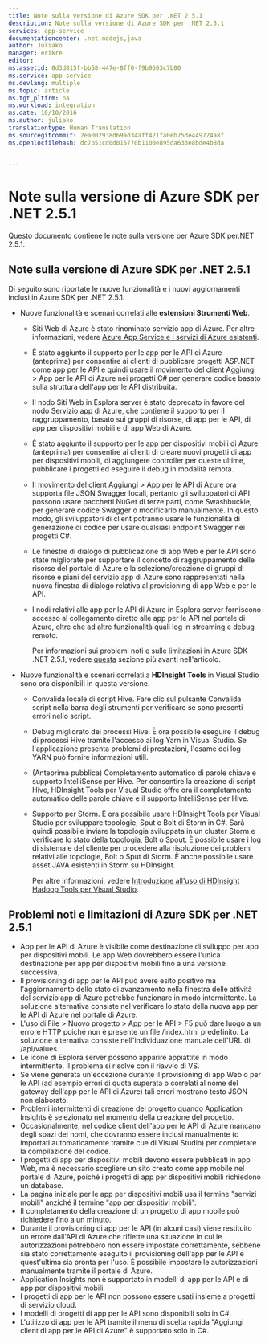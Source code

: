 ```yaml
---
title: Note sulla versione di Azure SDK per .NET 2.5.1
description: Note sulla versione di Azure SDK per .NET 2.5.1
services: app-service
documentationcenter: .net,nodejs,java
author: Juliako
manager: erikre
editor: 
ms.assetid: 8d3d815f-bb58-447e-8ff0-f9b9603c7b00
ms.service: app-service
ms.devlang: multiple
ms.topic: article
ms.tgt_pltfrm: na
ms.workload: integration
ms.date: 10/10/2016
ms.author: juliako
translationtype: Human Translation
ms.sourcegitcommit: 2ea002938d69ad34aff421fa0eb753e449724a8f
ms.openlocfilehash: dc7b51cd0d015770b1100e895da633e8bde4b8da


---
```

# <a name="azure-sdk-for-net-251-release-notes"></a>Note sulla versione di Azure SDK per .NET 2.5.1
Questo documento contiene le note sulla versione per Azure SDK per.NET 2.5.1. 

## <a name="azure-sdk-for-net-251-release-notes"></a>Note sulla versione di Azure SDK per .NET 2.5.1
Di seguito sono riportate le nuove funzionalità e i nuovi aggiornamenti inclusi in Azure SDK per .NET 2.5.1.

* Nuove funzionalità e scenari correlati alle **estensioni Strumenti Web**. 
  
  * Siti Web di Azure è stato rinominato servizio app di Azure. Per altre informazioni, vedere [Azure App Service e i servizi di Azure esistenti](../app-service-web/app-service-changes-existing-services.md).
  * È stato aggiunto il supporto per le app per le API di Azure (anteprima) per consentire ai clienti di pubblicare progetti ASP.NET come app per le API e quindi usare il movimento del client Aggiungi > App per le API di Azure nei progetti C# per generare codice basato sulla struttura dell'app per le API distribuita. 
  * Il nodo Siti Web in Esplora server è stato deprecato in favore del nodo Servizio app di Azure, che contiene il supporto per il raggruppamento, basato sui gruppi di risorse, di app per le API, di app per dispositivi mobili e di app Web di Azure.
  * È stato aggiunto il supporto per le app per dispositivi mobili di Azure (anteprima) per consentire ai clienti di creare nuovi progetti di app per dispositivi mobili, di aggiungere controller per queste ultime, pubblicare i progetti ed eseguire il debug in modalità remota.
  * Il movimento del client Aggiungi > App per le API di Azure ora supporta file JSON Swagger locali, pertanto gli sviluppatori di API possono usare pacchetti NuGet di terze parti, come Swashbuckle, per generare codice Swagger o modificarlo manualmente. In questo modo, gli sviluppatori di client potranno usare le funzionalità di generazione di codice per usare qualsiasi endpoint Swagger nei progetti C#. 
  * Le finestre di dialogo di pubblicazione di app Web e per le API sono state migliorate per supportare il concetto di raggruppamento delle risorse del portale di Azure e la selezione/creazione di gruppi di risorse e piani del servizio app di Azure sono rappresentati nella nuova finestra di dialogo relativa al provisioning di app Web e per le API. 
  * I nodi relativi alle app per le API di Azure in Esplora server forniscono accesso al collegamento diretto alle app per le API nel portale di Azure, oltre che ad altre funzionalità quali log in streaming e debug remoto.
    
    Per informazioni sui problemi noti e sulle limitazioni in Azure SDK .NET 2.5.1, vedere [questa](app-service-release-notes.md#known_issues_2_5_1) sezione più avanti nell'articolo.
* Nuove funzionalità e scenari correlati a **HDInsight Tools** in Visual Studio sono ora disponibili in questa versione. 
  
  * Convalida locale di script Hive. Fare clic sul pulsante Convalida script nella barra degli strumenti per verificare se sono presenti errori nello script. 
  * Debug migliorato dei processi Hive. È ora possibile eseguire il debug di processi Hive tramite l'accesso ai log Yarn in Visual Studio. Se l'applicazione presenta problemi di prestazioni, l'esame dei log YARN può fornire informazioni utili.
  * (Anteprima pubblica) Completamento automatico di parole chiave e supporto IntelliSense per Hive. Per consentire la creazione di script Hive, HDInsight Tools per Visual Studio offre ora il completamento automatico delle parole chiave e il supporto IntelliSense per Hive.
  * Supporto per Storm. È ora possibile usare HDInsight Tools per Visual Studio per sviluppare topologie, Sput e Bolt di Storm in C#. Sarà quindi possibile inviare la topologia sviluppata in un cluster Storm e verificare lo stato della topologia, Bolt o Spout. È possibile usare i log di sistema e del cliente per procedere alla risoluzione dei problemi relativi alle topologie, Bolt o Sput di Storm. È anche possibile usare asset JAVA esistenti in Storm su HDInsight.
    
    Per altre informazioni, vedere [Introduzione all'uso di HDInsight Hadoop Tools per Visual Studio](../hdinsight/hdinsight-hadoop-visual-studio-tools-get-started.md).

## <a name="a-idknownissues251aazure-sdk-for-net-251-known-issues-and-limitations"></a><a id="known_issues_2_5_1"></a>Problemi noti e limitazioni di Azure SDK per .NET 2.5.1
* App per le API di Azure è visibile come destinazione di sviluppo per app per dispositivi mobili. Le app Web dovrebbero essere l'unica destinazione per app per dispositivi mobili fino a una versione successiva. 
* Il provisioning di app per le API può avere esito positivo ma l'aggiornamento dello stato di avanzamento nella finestra delle attività del servizio app di Azure potrebbe funzionare in modo intermittente. La soluzione alternativa consiste nel verificare lo stato della nuova app per le API di Azure nel portale di Azure. 
* L'uso di File > Nuovo progetto > App per le API > F5 può dare luogo a un errore HTTP poiché non è presente un file /index.html predefinito. La soluzione alternativa consiste nell'individuazione manuale dell'URL di /api/values. 
* Le icone di Esplora server possono apparire appiattite in modo intermittente. Il problema si risolve con il riavvio di VS. 
* Se viene generata un'eccezione durante il provisioning di app Web o per le API (ad esempio errori di quota superata o correlati al nome del gateway dell'app per le API di Azure) tali errori mostrano testo JSON non elaborato. 
* Problemi intermittenti di creazione del progetto quando Application Insights è selezionato nel momento della creazione del progetto.
* Occasionalmente, nel codice client dell'app per le API di Azure mancano degli spazi dei nomi, che dovranno essere inclusi manualmente (o importati automaticamente tramite cue di Visual Studio) per completare la compilazione del codice. 
* I progetti di app per dispositivi mobili devono essere pubblicati in app Web, ma è necessario scegliere un sito creato come app mobile nel portale di Azure, poiché i progetti di app per dispositivi mobili richiedono un database. 
* La pagina iniziale per le app per dispositivi mobili usa il termine "servizi mobili" anziché il termine "app per dispositivi mobili". 
* Il completamento della creazione di un progetto di app mobile può richiedere fino a un minuto. 
* Durante il provisioning di app per le API (in alcuni casi) viene restituito un errore dall'API di Azure che riflette una situazione in cui le autorizzazioni potrebbero non essere impostate correttamente, sebbene sia stato correttamente eseguito il provisioning dell'app per le API e quest'ultima sia pronta per l'uso. È possibile impostare le autorizzazioni manualmente tramite il portale di Azure.
* Application Insights non è supportato in modelli di app per le API e di app per dispositivi mobili.
* I progetti di app per le API non possono essere usati insieme a progetti di servizio cloud.
* I modelli di progetti di app per le API sono disponibili solo in C#.
* L'utilizzo di app per le API tramite il menu di scelta rapida "Aggiungi client di app per le API di Azure" è supportato solo in C#.




<!--HONumber=Nov16_HO3-->


